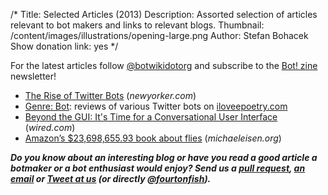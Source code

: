 /*
Title: Selected Articles (2013)
Description: Assorted selection of articles relevant to bot makers and links to relevant blogs.
Thumbnail: /content/images/illustrations/opening-large.png
Author: Stefan Bohacek
Show donation link: yes
*/


For the latest articles follow [@botwikidotorg](https://twitter.com/botwikidotorg) and subscribe to the [Bot! zine](http://botzine.org/) newsletter!

- [The Rise of Twitter Bots](http://www.newyorker.com/tech/elements/the-rise-of-twitter-bots) (*newyorker.com*)
- [Genre: Bot](http://iloveepoetry.com/?p=5427): reviews of various Twitter bots on [iloveepoetry.com](http://iloveepoetry.com/?p=5427)
- [Beyond the GUI: It's Time for a Conversational User Interface](http://www.wired.com/2013/03/conversational-user-interface/) (*wired.com*)
- [Amazon’s $23,698,655.93 book about flies](http://www.michaeleisen.org/blog/?p=358) (*michaeleisen.org*)

***Do you know about an interesting blog or have you read a good article a botmaker or a bot enthusiast would enjoy? Send us a [pull request](https://github.com/botwiki/botwiki.org), [an email](mailto:stefan@botwiki.org) or [Tweet at us](https://twitter.com/botwikidotorg) (or directly [@fourtonfish](https://twitter.com/fourtonfish)).***

